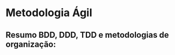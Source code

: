 # Metodologia Ágil
## Resumo BDD, DDD, TDD e metodologias de organização: <a src="https://glaze-colt-42e.notion.site/Metodologia-gil-fcafd5f17f9042ec8fc8790b01ee39d1">
